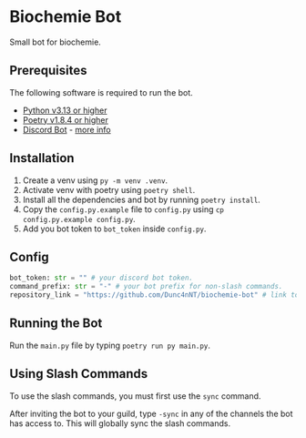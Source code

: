 # Biochemie Bot

Small bot for biochemie.

## Prerequisites

The following software is required to run the bot.

- [Python v3.13 or higher](https://www.python.org/downloads/)
- [Poetry v1.8.4 or higher](https://python-poetry.org/docs/#installation)
- [Discord Bot](https://discord.com/developers/applications) - [more info](https://discordpy.readthedocs.io/en/stable/discord.html)

## Installation

1. Create a venv using `py -m venv .venv`.
2. Activate venv with poetry using `poetry shell`.
3. Install all the dependencies and bot by running `poetry install`.
4. Copy the `config.py.example` file to `config.py` using `cp config.py.example config.py`.
5. Add you bot token to `bot_token` inside `config.py`.

## Config

```py
bot_token: str = "" # your discord bot token.
command_prefix: str = "-" # your bot prefix for non-slash commands.
repository_link = "https://github.com/Dunc4nNT/biochemie-bot" # link to the bot repository.
```

## Running the Bot

Run the `main.py` file by typing `poetry run py main.py`.


## Using Slash Commands

To use the slash commands, you must first use the `sync` command.

After inviting the bot to your guild, type `-sync` in any of the channels the bot has access to. This will globally sync the slash commands.
